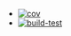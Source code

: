 + [![cov](https://chrysloi.github.io/my-brand-backend/badges/coverage.svg)](https://github.com/chrysloi/my-brand-backend/actions)
+ [![build-test](https://github.com/chrysloi/my-brand-backend/actions/workflows/default.yml/badge.svg)](https://github.com/chrysloi/my-brand-backend/actions/workflows/default.yml)